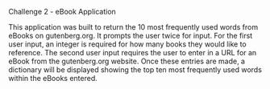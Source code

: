 Challenge 2 - eBook Application

This application was built to return the 10 most frequently used words from eBooks on gutenberg.org.
It prompts the user twice for input. For the first user input, an integer is required for how 
many books they would like to reference. The second user input requires the user to enter in a URL for 
an eBook from the gutenberg.org website. Once these entries are made, a dictionary will be displayed showing
the top ten most frequently used words within the eBooks entered. 

